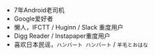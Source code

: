 - 7年Android老司机
- Google爱好者
- 懒人，IFCTT / Huginn / Slack 重度用户
- Digg Reader / Instapaper重度用户
- 喜欢日本民谣，`ハンバート ハンバート` / `羊毛とおはな`


